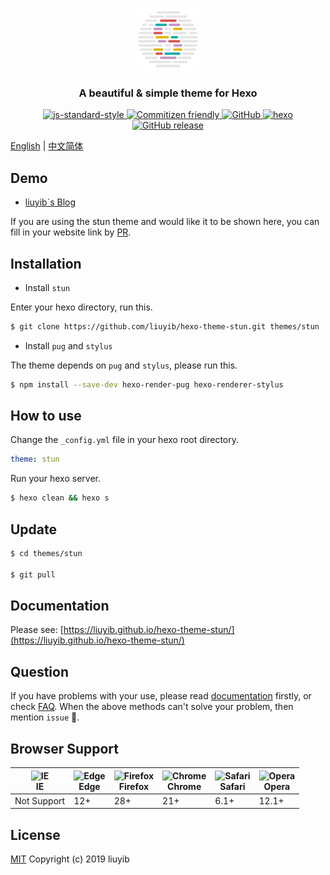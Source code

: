 <p align="center"><a href="https://liuyib.github.io/hexo-theme-stun/" target="_blank" rel="noopener noreferrer"><img width="100" src="https://raw.githubusercontent.com/liuyib/picBed/master/hexo-blog/20190603093757.png" alt="stun logo"></a></p>

<h3 align="center">A beautiful & simple theme for Hexo</h3>

<p align="center">
  <a href="http://standardjs.com" target="_blank" rel="noopener noreferrer">
    <img alt="js-standard-style" src="https://img.shields.io/badge/code%20style-standard-brightgreen.svg?style=flat-square">
  </a>
  <a href="http://commitizen.github.io/cz-cli/" target="_blank" rel="noopener noreferrer">
    <img alt="Commitizen friendly" src="https://img.shields.io/badge/commitizen-friendly-brightgreen.svg?style=flat-square">
  </a>
  <a href="https://github.com/liuyib/hexo-theme-stun/blob/master/LICENSE" target="_blank" rel="noopener noreferrer">
    <img alt="GitHub" src="https://img.shields.io/github/license/liuyib/hexo-theme-stun.svg?style=flat-square">
  </a>
  <a href="https://hexo.io/zh-cn/" target="_blank" rel="noopener noreferrer">
    <img alt="hexo" src="https://img.shields.io/badge/hexo-%3E%3D3.0-blue.svg?style=flat-square">
  </a>
  <a href="https://github.com/liuyib/hexo-theme-stun/releases" target="_blank" rel="noopener noreferrer">
    <img alt="GitHub release" src="https://img.shields.io/github/release/liuyib/hexo-theme-stun.svg?style=flat-square">
  </a>
</p>

[English](https://github.com/liuyib/hexo-theme-stun/blob/master/README_en_US.md) | [中文简体](https://github.com/liuyib/hexo-theme-stun/blob/master/README.md)

## Demo

- [liuyib`s Blog](https://liuyib.github.io/)

If you are using the stun theme and would like it to be shown here, you can fill in your website link by [PR](https://github.com/liuyib/hexo-theme-stun/pulls).

## Installation

- Install `stun`

Enter your hexo directory, run this.

``` bash
$ git clone https://github.com/liuyib/hexo-theme-stun.git themes/stun
```

- Install `pug` and `stylus`

The theme depends on `pug` and `stylus`, please run this.

``` bash
$ npm install --save-dev hexo-render-pug hexo-renderer-stylus
```

## How to use

Change the `_config.yml` file in your hexo root directory.

``` yml
theme: stun
```

Run your hexo server.

``` bash
$ hexo clean && hexo s
```

## Update

``` bash
$ cd themes/stun

$ git pull
```

## Documentation

Please see: [https://liuyib.github.io/hexo-theme-stun/](https://liuyib.github.io/hexo-theme-stun/)

## Question

If you have problems with your use, please read [documentation](https://liuyib.github.io/hexo-theme-stun/zh-CN/) firstly, or check [FAQ](https://github.com/liuyib/hexo-theme-stun/blob/master/FAQ.md). When the above methods can't solve your problem, then mention `issue` :hugs:.

## Browser Support

| <img src="https://cdnjs.cloudflare.com/ajax/libs/browser-logos/35.1.0/internet-explorer/internet-explorer_32x32.png" alt="IE" width="32px" height="32px" /></br> IE | <img src="https://cdnjs.cloudflare.com/ajax/libs/browser-logos/35.1.0/edge/edge_32x32.png" alt="Edge" width="32px" height="32px" /></br> Edge | <img src="https://cdnjs.cloudflare.com/ajax/libs/browser-logos/35.1.0/firefox/firefox_32x32.png" alt="Firefox" width="32px" height="32px" /></br> Firefox | <img src="https://cdnjs.cloudflare.com/ajax/libs/browser-logos/35.1.0/chrome/chrome_32x32.png" alt="Chrome" width="32px" height="32px" /></br> Chrome | <img src="https://cdnjs.cloudflare.com/ajax/libs/browser-logos/35.1.0/safari/safari_32x32.png" alt="Safari" width="32px" height="32px" /></br> Safari | <img src="https://cdnjs.cloudflare.com/ajax/libs/browser-logos/35.1.0/opera/opera_32x32.png" alt="Opera" width="32px" height="32px" /></br> Opera |
| --- | --- | --- | --- | --- | --- |
| Not Support | 12+ | 28+ | 21+ | 6.1+ | 12.1+ |

## License

[MIT](https://github.com/liuyib/hexo-theme-stun/blob/master/LICENSE) Copyright (c) 2019 liuyib

